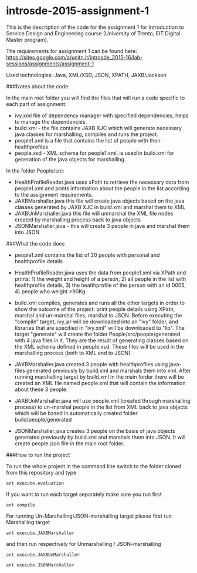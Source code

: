 # introsde-2015-assignment-1
This is the description of the code for the assignment 1 for 
Introduction to Service Design and Engineering course (University of Trento, EIT Digital 
Master program). 

The requirements for assignment 1 can be found here: https://sites.google.com/a/unitn.it/introsde_2015-16/lab-sessions/assignments/assignment-1 

Used technologies: Java, XML/XSD, JSON, XPATH, JAXB/Jackson



###Notes about the code:

In the main root folder you will find the files that will run a code specific to each part of assignment:
- ivy.xml file of dependency manager with specified dependencies, helps to manage the dependencies.
- build.xml - the file contains  JAXB XJC which will generate necessary java classes for marshalling, 
  compiles and runs the project.
- people1.xml is a file that contains the list of people with their healthprofiles
- people.xsd - XML schema for people1.xml, is used in build.xml for generation of the java objects for marshalling.

In the folder People/src:
- HealthProfileReader.java uses xPath to retrieve the necessary data from people1.xml
  and prints information about the people in the list according to the assignment requirements.
- JAXBMarshaller.java this file will create java objects based on the java classes generated by  JAXB XJC in build.xml 
  and marshal them to XML
- JAXBUnMarshaller.java this file will unmarshal the XML file nodes created by marshalling process back to java objects
- JSONMarshaller.java - this will create 3 people in java and marshal them into JSON

###What the code does
- people1.xml contains the list of 20 people with personal and healthprofile details
- HealthProfileReader.java uses the data from people1.xml via XPath and prints: 
		1) the weight and height of a person, 
		2) all people in the list with healthprofile details, 
		3) the healthprofile of the person with an id 0005, 
		4) people who weight >90Kg.

- build.xml compiles, generates  and runs all the other targets in order to show the outcome of the project: print people details using XPath, marshal and un-marshal files, marshal to JSON. 
Before executing the "compile" target, ivy.jar will be downloaded into an "ivy" folder, and libraries that are specified in "ivy.xml" will be downloaded to "lib". The target "generate" will create the folder People/src/people/generated with 4 java files in it. They are the result of generating classes based on the XML schema defined in people.xsd. These files will be used in the marshalling process (both to XML and to JSON). 
  
- JAXBMarshaller.java created 3 people with healthprofiles using java-files generated previously by build.xml and 
marshals them into xml. After running marshalling target by build.xml in the main forder there will be created an XML
file named people.xml that will contain the information about these 3 people. 

- JAXBUnMarshaller.java will use people.xml (created through marshalling process) to un-marshal people in the list from XML back to java objects which will be based in automatically created folder build/people/generated

- JSONMarshaller.java creates 3 people on the basis of java objects generated previously by build.xml and marshals them into JSON. It  will create people.json file in the main root folder.

###How to run the project

To run the whole project in the command line switch to the folder cloned from this repository and type 
  
 
    ant execute.evaluation


If you want to run each target separately make sure you run first


    ant compile 

For running Un-Marshalling/JSON-marshalling target please first run Marshalling target


    ant execute.JAXBMarshaller 

and then run respectively for Unmarshalling / JSON-marshalling


    ant execute.JAXBUnMarshaller 
    	        
    ant execute.JSONMarshaller 
 
